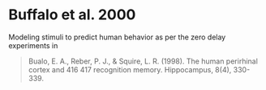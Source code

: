 # Buffalo et al. 2000 

Modeling stimuli to predict human behavior as per the zero delay experiments in

> Bualo, E. A., Reber, P. J., & Squire, L. R. (1998). The human perirhinal cortex and 416
417 recognition memory. Hippocampus, 8(4), 330-339.



